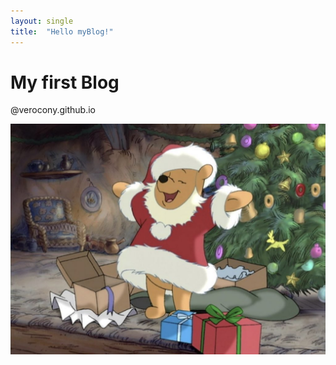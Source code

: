 ```yaml
---
layout: single
title:  "Hello myBlog!"
---
```


# My first Blog

@verocony.github.io

![IMG_7936](../images/2024-01-28-first/IMG_7936-8516515.JPG)

